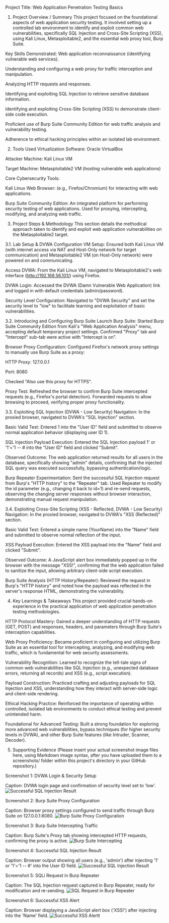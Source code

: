 Project Title: Web Application Penetration Testing Basics
1. Project Overview / Summary
This project focused on the foundational aspects of web application security testing. It involved setting up a controlled lab environment to identify and exploit common web vulnerabilities, specifically SQL Injection and Cross-Site Scripting (XSS), using Kali Linux, Metasploitable2, and the essential web proxy tool, Burp Suite.

Key Skills Demonstrated:
Web application reconnaissance (identifying vulnerable web services).

Understanding and configuring a web proxy for traffic interception and manipulation.

Analyzing HTTP requests and responses.

Identifying and exploiting SQL Injection to retrieve sensitive database information.

Identifying and exploiting Cross-Site Scripting (XSS) to demonstrate client-side code execution.

Proficient use of Burp Suite Community Edition for web traffic analysis and vulnerability testing.

Adherence to ethical hacking principles within an isolated lab environment.

2. Tools Used
Virtualization Software: Oracle VirtualBox

Attacker Machine: Kali Linux VM

Target Machine: Metasploitable2 VM (hosting vulnerable web applications)

Core Cybersecurity Tools:

Kali Linux Web Browser: (e.g., Firefox/Chromium) for interacting with web applications.

Burp Suite Community Edition: An integrated platform for performing security testing of web applications. Used for proxying, intercepting, modifying, and analyzing web traffic.

3. Project Steps & Methodology
This section details the methodical approach taken to identify and exploit web application vulnerabilities on the Metasploitable2 target.

3.1. Lab Setup & DVWA Configuration
VM Setup: Ensured both Kali Linux VM (with internet access via NAT and Host-Only network for target communication) and Metasploitable2 VM (on Host-Only network) were powered on and communicating.

Access DVWA: From the Kali Linux VM, navigated to Metasploitable2's web interface (http://192.168.56.101/) using Firefox.

DVWA Login: Accessed the DVWA (Damn Vulnerable Web Application) link and logged in with default credentials (admin/password).

Security Level Configuration: Navigated to "DVWA Security" and set the security level to "low" to facilitate learning and exploitation of basic vulnerabilities.

3.2. Introducing and Configuring Burp Suite
Launch Burp Suite: Started Burp Suite Community Edition from Kali's "Web Application Analysis" menu, accepting default temporary project settings. Confirmed "Proxy" tab and "Intercept" sub-tab were active with "Intercept is on".

Browser Proxy Configuration: Configured Firefox's network proxy settings to manually use Burp Suite as a proxy:

HTTP Proxy: 127.0.0.1

Port: 8080

Checked "Also use this proxy for HTTPS".

Proxy Test: Refreshed the browser to confirm Burp Suite intercepted requests (e.g., Firefox's portal detection). Forwarded requests to allow browsing to proceed, verifying proper proxy functionality.

3.3. Exploiting SQL Injection (DVWA - Low Security)
Navigation: In the proxied browser, navigated to DVWA's "SQL Injection" section.

Basic Valid Test: Entered 1 into the "User ID" field and submitted to observe normal application behavior (displaying user ID 1).

SQL Injection Payload Execution: Entered the SQL Injection payload 1' or '1'='1 -- # into the "User ID" field and clicked "Submit".

Observed Outcome: The web application returned results for all users in the database, specifically showing "admin" details, confirming that the injected SQL query was executed successfully, bypassing authentication/logic.

Burp Repeater Experimentation: Sent the successful SQL Injection request from Burp's "HTTP history" to the "Repeater" tab. Used Repeater to modify the id parameter (e.g., changing it back to id=1) and re-send requests, observing the changing server responses without browser interaction, demonstrating manual request manipulation.

3.4. Exploiting Cross-Site Scripting (XSS - Reflected, DVWA - Low Security)
Navigation: In the proxied browser, navigated to DVWA's "XSS (Reflected)" section.

Basic Valid Test: Entered a simple name (YourName) into the "Name" field and submitted to observe normal reflection of the input.

XSS Payload Execution: Entered the XSS payload <script>alert('XSS!')</script> into the "Name" field and clicked "Submit".

Observed Outcome: A JavaScript alert box immediately popped up in the browser with the message "XSS!", confirming that the web application failed to sanitize the input, allowing arbitrary client-side script execution.

Burp Suite Analysis (HTTP History/Repeater): Reviewed the request in Burp's "HTTP history" and noted how the payload was reflected in the server's response HTML, demonstrating the vulnerability.

4. Key Learnings & Takeaways
This project provided crucial hands-on experience in the practical application of web application penetration testing methodologies.

HTTP Protocol Mastery: Gained a deeper understanding of HTTP requests (GET, POST) and responses, headers, and parameters through Burp Suite's interception capabilities.

Web Proxy Proficiency: Became proficient in configuring and utilizing Burp Suite as an essential tool for intercepting, analyzing, and modifying web traffic, which is fundamental for web security assessments.

Vulnerability Recognition: Learned to recognize the tell-tale signs of common web vulnerabilities like SQL Injection (e.g., unexpected database errors, returning all records) and XSS (e.g., script execution).

Payload Construction: Practiced crafting and adjusting payloads for SQL Injection and XSS, understanding how they interact with server-side logic and client-side rendering.

Ethical Hacking Practice: Reinforced the importance of operating within controlled, isolated lab environments to conduct ethical testing and prevent unintended harm.

Foundational for Advanced Testing: Built a strong foundation for exploring more advanced web vulnerabilities, bypass techniques (for higher security levels in DVWA), and other Burp Suite features (like Intruder, Scanner, Decoder).

5. Supporting Evidence
(Please insert your actual screenshot image files here, using Markdown image syntax, after you have uploaded them to a screenshots/ folder within this project's directory in your GitHub repository.)

Screenshot 1: DVWA Login & Security Setup

Caption: DVWA login page and confirmation of security level set to 'low'.
![Successful SQL Injection Result](screenshots/DVWALogin.png)


Screenshot 2: Burp Suite Proxy Configuration

Caption: Browser proxy settings configured to send traffic through Burp Suite on 127.0.0.1:8080.
![Burp Suite Proxy Configuration](screnshots/browser-network-settings.png)


Screenshot 3: Burp Suite Intercepting Traffic

Caption: Burp Suite's Proxy tab showing intercepted HTTP requests, confirming the proxy is active.
![Burp Suite Intercepting](screenshots/burpsuite-intercept.png)


Screenshot 4: Successful SQL Injection Result

Caption: Browser output showing all users (e.g., 'admin') after injecting '1' or '1'='1 -- #' into the User ID field.
![Successful SQL Injection Result](screenshots/succesful-sql-injection-result.png)


Screenshot 5: SQLi Request in Burp Repeater

Caption: The SQL Injection request captured in Burp Repeater, ready for modification and re-sending.
![SQL Request in Burp Repeater](screenshots/sql-injection-burp-repeater.png)


Screenshot 6: Successful XSS Alert

Caption: Browser displaying a JavaScript alert box ('XSS!') after injecting <script>alert('XSS!')</script> into the 'Name' field.
![Successful XSS Alertt](screenshots/succesful-xss-alert.png)

